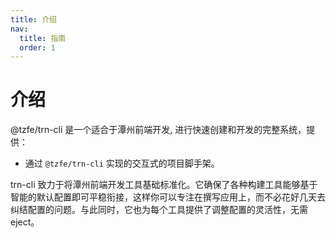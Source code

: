 ```yaml
---
title: 介绍
nav:
  title: 指南
  order: 1
---
```


# 介绍

@tzfe/trn-cli 是一个适合于潭州前端开发, 进行快速创建和开发的完整系统，提供：

- 通过 `@tzfe/trn-cli` 实现的交互式的项目脚手架。

trn-cli 致力于将潭州前端开发工具基础标准化。它确保了各种构建工具能够基于智能的默认配置即可平稳衔接，这样你可以专注在撰写应用上，而不必花好几天去纠结配置的问题。与此同时，它也为每个工具提供了调整配置的灵活性，无需 eject。
